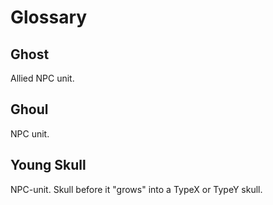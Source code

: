 # Glossary

## Ghost

Allied NPC unit.

## Ghoul

NPC unit.

## Young Skull

NPC-unit. Skull before it "grows" into a TypeX or TypeY skull.